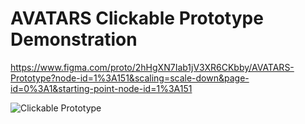 # AVATARS Clickable Prototype Demonstration
https://www.figma.com/proto/2hHgXN7Iab1jV3XR6CKbby/AVATARS-Prototype?node-id=1%3A151&scaling=scale-down&page-id=0%3A1&starting-point-node-id=1%3A151


![Clickable Prototype](https://user-images.githubusercontent.com/74120068/162601273-dff4c362-2f4f-4fa9-8a37-66a9cd23ede9.gif)

